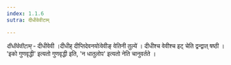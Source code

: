 ```yaml
---
index: 1.1.6
sutra: दीधीवेवीटाम्

---
```

_दीधीवेवीटाम्_ - दीधीवेवी ।दीधीह् दीप्तिदेवनयोः॑वेवीङ् वेतिनी तुल्ये॑ । दीधीश्च वेवीश्च इट् चेति द्वन्द्वात् षष्ठी । 'इको गुणवृद्धी' इत्यतो गुणवृद्धी इति, 'न धातुलोप' इत्यतो नेति चानुवर्तते ।